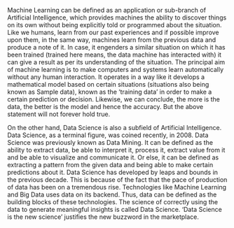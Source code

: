Machine Learning can be defined as an application or sub-branch of Artificial Intelligence, which provides machines the ability to discover things on its own without being explicitly told or programmed about the situation. Like we humans, learn from our past experiences and if possible improve upon them, in the same way, machines learn from the previous data and produce a note of it. In case, it engenders a similar situation on which it has been trained (trained here means, the data machine has interacted with) it can give a result as per its understanding of the situation. The principal aim of machine learning is to make computers and systems learn automatically without any human interaction. It operates in a way like it develops a mathematical model based on certain situations (situations also being known as Sample data), known as the ‘training data’ in order to make a certain prediction or decision. Likewise, we can conclude, the more is the data, the better is the model and hence the accuracy. But the above statement will not forever hold true.

On the other hand, Data Science is also a subfield of Artificial Intelligence. Data Science, as a terminal figure, was coined recently, in 2008. Data Science was previously known as Data Mining. It can be defined as the ability to extract data, be able to interpret it, process it, extract value from it and be able to visualize and communicate it. Or else, it can be defined as extracting a pattern from the given data and being able to make certain predictions about it. Data Science has developed by leaps and bounds in the previous decade. This is because of the fact that the pace of production of data has been on a tremendous rise. Technologies like Machine Learning and Big Data uses data on its backend. Thus, data can be defined as the building blocks of these technologies. The science of correctly using the data to generate meaningful insights is called Data Science. ‘Data Science is the new science’ justifies the new buzzword in the marketplace.
